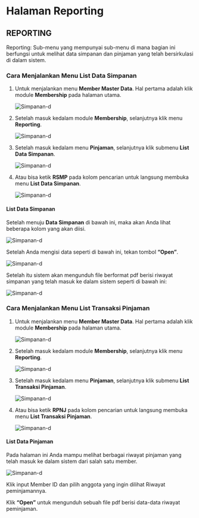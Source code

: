 # Halaman Reporting


## REPORTING

Reporting: Sub-menu yang mempunyai sub-menu di mana bagian ini berfungsi untuk melihat data simpanan dan pinjaman yang telah bersirkulasi di dalam sistem.

### Cara Menjalankan Menu List Data Simpanan

1.	Untuk menjalankan menu **Member Master Data**. Hal pertama adalah klik module **Membership** pada halaman utama.

    ![Simpanan-d](../../dokumentasi-akor/list-data-simpanan/1.png)

2.	Setelah masuk kedalam module **Membership**, selanjutnya klik menu **Reporting**.

    ![Simpanan-d](../../dokumentasi-akor/list-data-simpanan/2.png)

3.	Setelah masuk kedalam menu **Pinjaman**, selanjutnya klik submenu **List Data Simpanan**.
 
     ![Simpanan-d](../../dokumentasi-akor/list-data-simpanan/3.png)

4.	Atau bisa ketik **RSMP** pada kolom pencarian untuk langsung membuka menu **List Data Simpanan**.

    ![Simpanan-d](../../dokumentasi-akor/list-data-simpanan/4.png)

#### List Data Simpanan

Setelah menuju **Data Simpanan** di bawah ini, maka akan Anda lihat beberapa kolom yang akan diisi. 

![Simpanan-d](../../dokumentasi-akor/list-data-simpanan/5.png)
 
Setelah Anda mengisi data seperti di bawah ini, tekan tombol **“Open”**. 

![Simpanan-d](../../dokumentasi-akor/list-data-simpanan/6.png)
 
Setelah itu sistem akan mengunduh file berformat pdf berisi riwayat simpanan yang telah masuk ke dalam sistem seperti di bawah ini:

![Simpanan-d](../../dokumentasi-akor/list-data-simpanan/7.png)

 
### Cara Menjalankan Menu List Transaksi Pinjaman

1.	Untuk menjalankan menu **Member Master Data**. Hal pertama adalah klik module **Membership** pada halaman utama.

    ![Simpanan-d](../../dokumentasi-akor/list-data-pinjaman/1.png)

2.	Setelah masuk kedalam module **Membership**, selanjutnya klik menu **Reporting**.

    ![Simpanan-d](../../dokumentasi-akor/list-data-pinjaman/2.png)

3.	Setelah masuk kedalam menu **Pinjaman**, selanjutnya klik submenu **List Transaksi Pinjaman**.
 
     ![Simpanan-d](../../dokumentasi-akor/list-data-pinjaman/3.png)

4.	Atau bisa ketik **RPNJ** pada kolom pencarian untuk langsung membuka menu **List Transaksi Pinjaman**.

    ![Simpanan-d](../../dokumentasi-akor/list-data-pinjaman/4.png)

#### List Data Pinjaman

Pada halaman ini Anda mampu melihat berbagai riwayat pinjaman yang telah masuk ke dalam sistem dari salah satu member. 

![Simpanan-d](../../dokumentasi-akor/list-data-pinjaman/5.png)

Klik input Member ID dan pilih anggota yang ingin dilihat Riwayat peminjamannya.

Klik **“Open”** untuk mengunduh sebuah file pdf berisi data-data riwayat peminjaman.



